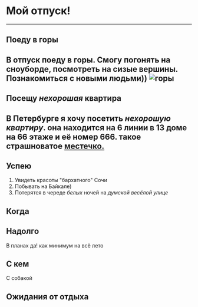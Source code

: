 # Мой отпуск!
---
## Поеду в **горы**
В отпуск поеду в горы. Смогу погонять на сноуборде, посмотреть на сизые вершины. Познакомиться с новыми людьми))
![горы](mount.jpg)
---
## Посещу **_нехорошая_ квартира**
В Петербурге я хочу посетить _нехорошую квартиру_.
она находится на 6 линии в 13 доме на 66 этаже и её номер 666. такое страшноватое [местечко.](https://dombulgakova.ru/tramvay-s-nehoroschey-kvartiroy/)
---
## Успею
1. Увидеть красоты "бархатного" Сочи
2. Побывать на Байкале)
3. Потерятся в череде _*белых*_ ночей на *думской весёлой улице*

## Когда 

## Надолго
В планах да! как минимум на всё лето


## С кем
С собакой
## Ожидания от отдыха







